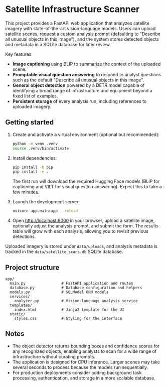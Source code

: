 # Satellite Infrastructure Scanner

This project provides a FastAPI web application that analyzes satellite imagery with
state-of-the-art vision-language models. Users can upload satellite scenes, request a
custom analysis prompt (defaulting to "Describe all unusual objects in this image"), and the
system stores detected objects and metadata in a SQLite database for later review.

Key features:

- **Image captioning** using BLIP to summarize the context of the uploaded scene.
- **Promptable visual question answering** to respond to analyst questions such as the default
  "Describe all unusual objects in this image".
- **General object detection** powered by a DETR model capable of identifying a broad range of
  infrastructure and equipment beyond a fixed list of examples.
- **Persistent storage** of every analysis run, including references to uploaded imagery.

## Getting started

1. Create and activate a virtual environment (optional but recommended):

   ```bash
   python -m venv .venv
   source .venv/bin/activate
   ```

2. Install dependencies:

   ```bash
   pip install -U pip
   pip install -e .
   ```

   The first run will download the required Hugging Face models (BLIP for captioning and VILT for
   visual question answering). Expect this to take a few minutes.

3. Launch the development server:

   ```bash
   uvicorn app.main:app --reload
   ```

4. Open <http://localhost:8000> in your browser, upload a satellite image, optionally adjust the
   analysis prompt, and submit the form. The results table will grow with each analysis, allowing
   you to revisit previous detections.

Uploaded imagery is stored under `data/uploads`, and analysis metadata is tracked in the
`data/satellite_scans.db` SQLite database.

## Project structure

```
app/
  main.py                # FastAPI application and routes
  database.py            # Database configuration and helpers
  models.py              # SQLModel ORM models
  services/
    analyzer.py          # Vision-language analysis service
  templates/
    index.html           # Jinja2 template for the UI
  static/
    styles.css           # Styling for the interface
```

## Notes

- The object detector returns bounding boxes and confidence scores for any recognized objects,
  enabling analysts to scan for a wide range of infrastructure without curating prompts.
- The application is designed for CPU inference. Larger scenes may take several seconds to
  process because the models run sequentially.
- For production deployments consider adding background task processing, authentication, and
  storage in a more scalable database.
